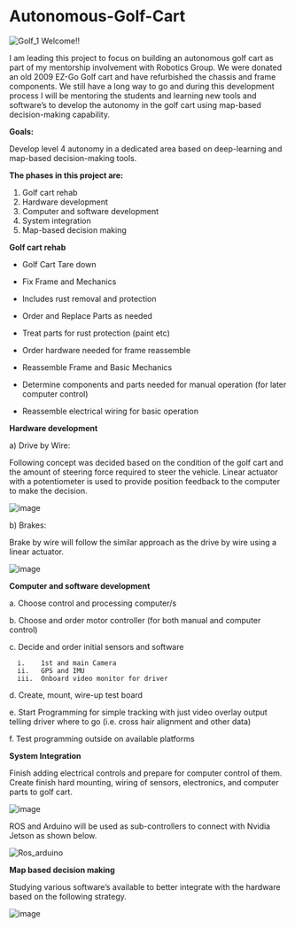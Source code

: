 # Autonomous-Golf-Cart
![Golf_1](https://user-images.githubusercontent.com/91168380/134340803-c8f8d126-19d8-417f-809b-033782340e08.jpg)
Welcome!!

I am leading this project to focus on building an autonomous golf cart as part of my mentorship involvement with Robotics Group. We were donated an old 2009 EZ-Go Golf cart and have refurbished the chassis and frame components. We still have a long way to go and during this development process I will be mentoring the students and learning new tools and software’s to develop the autonomy in the golf cart using map-based decision-making capability.

**Goals:**

Develop level 4 autonomy in a dedicated area based on deep-learning and map-based decision-making tools.

**The phases in this project are:**
1.	Golf cart rehab 
2.	Hardware development
3.	Computer and software development
4.	System integration
5.	Map-based decision making

**Golf cart rehab**

- Golf Cart Tare down

- Fix Frame and Mechanics

- Includes rust removal and protection

- Order and Replace Parts as needed

- Treat parts for rust protection (paint etc)

- Order hardware needed for frame reassemble

- Reassemble Frame and Basic Mechanics

- Determine components and parts needed for manual operation (for later computer control)

- Reassemble electrical wiring for basic operation

**Hardware development**

a)	Drive by Wire:

Following concept was decided based on the condition of the golf cart and the amount of steering force required to steer the vehicle. Linear actuator with a potentiometer is used to provide position feedback to the computer to make the decision.

![image](https://user-images.githubusercontent.com/91168380/139088064-c8d1cf72-e4c4-46b3-b703-34d55c4ae55d.png)

b)	Brakes:

Brake by wire will follow the similar approach as the drive by wire using a linear actuator.

![image](https://user-images.githubusercontent.com/91168380/139088154-2997af85-dea4-40b3-8803-989cea08aceb.png)

**Computer and software development**

a.	Choose control and processing computer/s

b.	Choose and order motor controller (for both manual and computer control)

c.	Decide and order initial sensors and software

      i.	1st and main Camera
      ii.	GPS and IMU
      iii.	Onboard video monitor for driver
      
d.	Create, mount, wire-up test board

e.	Start Programming for simple tracking with just video overlay output telling driver where to go (i.e. cross hair alignment and other data)

f.	Test programming outside on available platforms 

**System Integration**

Finish adding electrical controls and prepare for computer control of them.
Create finish hard mounting, wiring of sensors, electronics, and computer parts to golf cart.

![image](https://user-images.githubusercontent.com/91168380/139088540-68cc2681-6ffe-4d46-818c-a80f294fc2e0.png)

ROS and Arduino will be used as sub-controllers to connect with Nvidia Jetson as shown below.

![Ros_arduino](https://user-images.githubusercontent.com/91168380/139174847-611eed5d-9777-4c33-97f9-f3e52ef59292.png)

**Map based decision making**

Studying various software’s available to better integrate with the hardware based on the following strategy.

![image](https://user-images.githubusercontent.com/91168380/139088646-ae8011ad-5b48-4496-9508-0858804beb11.png)





